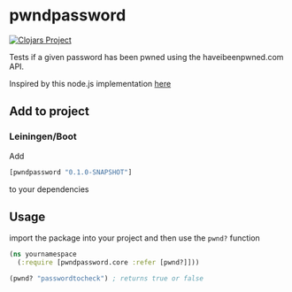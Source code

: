 # pwndpassword

[![Clojars Project](https://img.shields.io/clojars/v/pwndpassword.svg)](https://clojars.org/pwndpassword)

Tests if a given password has been pwned using the haveibeenpwned.com API.

Inspired by this node.js implementation [here](https://github.com/jamiebuilds/havetheybeenpwned)


## Add to project

### Leiningen/Boot

Add
```clojure
[pwndpassword "0.1.0-SNAPSHOT"]
```
to your dependencies


## Usage

import the package into your project and then use the `pwnd?` function

```clojure
(ns yournamespace
  (:require [pwndpassword.core :refer [pwnd?]]))

(pwnd? "passwordtocheck") ; returns true or false
```